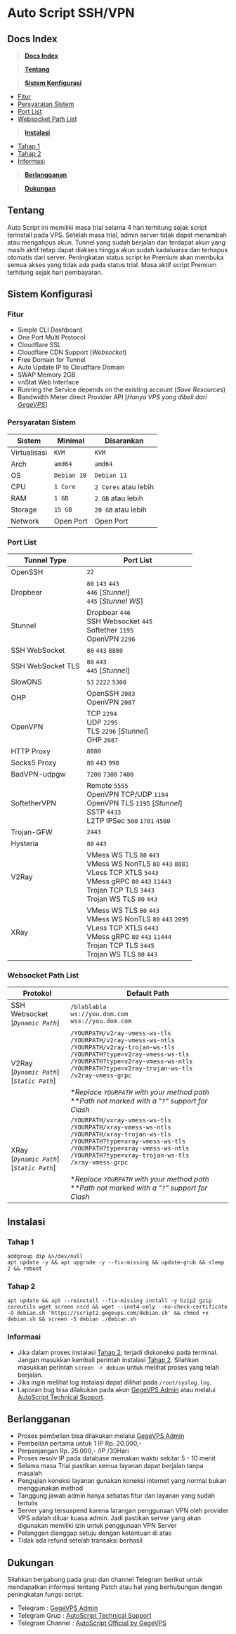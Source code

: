 
# Auto Script SSH/VPN

## Docs Index

> [**Docs Index**](#Docs-Index)

> [**Tentang**](#Tentang)

> [**Sistem Konfigurasi**](#Sistem-Konfigurasi)

- [Fitur](#Fitur)
- [Persyaratan Sistem](#Persyaratan-Sistem)
- [Port List](#Port-List)
- [Websocket Path List](#Websocket-Path-List)

> [**Instalasi**](#Instalasi)

- [Tahap 1](#Tahap-1)
- [Tahap 2](#Tahap-2)
- [Informasi](#Informasi)

> [**Berlangganan**](#Berlangganan)

> [**Dukungan**](#Dukungan)

## Tentang

Auto Script ini memiliki masa trial selama 4 hari terhitung sejak script terinstall pada VPS. Setelah masa trial, admin server tidak dapat menambah atau mengahpus akun. Tunnel yang sudah berjalan dan terdapat akun yang masih aktif tetap dapat diakses hingga akun sudah kadaluarsa dan terhapus otomatis dari server.
Peningkatan status script ke Premium akan membuka semua akses yang tidak ada pada status trial. Masa aktif script Premium terhitung sejak hari pembayaran.

## Sistem Konfigurasi

### Fitur

- Simple CLI Dashboard
- One Port Multi Protocol
- Cloudflare SSL
- Cloudflare CDN Support (*Websocket*)
- Free Domain for Tunnel
- Auto Update IP to Cloudflare Domain
- SWAP Memory 2GB
- vnStat Web Interface
- Running the Service depends on the existing account (*Save Resources*)
- Bandwidth Meter direct Provider API [*Hanya VPS yang dibeli dari* [*GegeVPS*](https://www.facebook.com/GegeEmbrie/)]

### Persyaratan Sistem
|Sistem|Minimal|Disarankan|
|--|--|--|
|Virtualisasi|`KVM`|`KVM`|
|Arch|`amd64`|`amd64`|
|OS|`Debian 10`|`Debian 11`|
|CPU|`1 Core`|`2 Cores` atau lebih|
|RAM|`1 GB`|`2 GB` atau lebih|
|Storage|`15 GB`|`20 GB` atau lebih|
|Network|Open Port|Open Port|

### Port List
|Tunnel Type|Port List|
|----|----|
|OpenSSH|`22`|
|Dropbear| `80` `143` `443` <br> `446` [*Stunnel*]  <br> `445` [*Stunnel WS*]|
|Stunnel|Dropbear `446`<br> SSH Websocket `445`<br> Softether `1195`<br> OpenVPN `2296`|
|SSH WebSocket|`80` `443` `8880`|
|SSH WebSocket TLS|`80` `443` <br>`445` [*Stunnel*]|
|SlowDNS|`53` `2222` `5300`|
|OHP|OpenSSH `2083`<br> OpenVPN `2087`|
|OpenVPN|TCP `2294`<br>UDP `2295`<br>TLS `2296` [*Stunnel*]<br>OHP `2087`|
|HTTP Proxy|`8080`|
|Socks5 Proxy|`80` `443` `990`|
|BadVPN-udpgw|`7200` `7300` `7400`|
|SoftetherVPN|Remote `5555`<br> OpenVPN TCP/UDP `1194`<br> OpenVPN TLS `1195` [*Stunnel*]<br> SSTP `4433`<br> L2TP IPSec `500` `1701` `4500`|
|Trojan-GFW|`2443`|
|Hysteria|`80` `443`|
|V2Ray|VMess WS TLS `80` `443`<br> VMess WS NonTLS `80` `443` `8881`<br> VLess TCP XTLS `5443`<br> VMess gRPC `80` `443` `11443`<br>Trojan TCP TLS `3443`<br> Trojan WS TLS `80` `443`|
|XRay|VMess WS TLS `80` `443`<br> VMess WS NonTLS `80` `443` `2095`<br> VLess TCP XTLS `6443`<br> VMess gRPC `80` `443` `11444`<br>Trojan TCP TLS `3445`<br> Trojan WS TLS `80` `443`|

### Websocket Path List
|Protokol|Default Path|
|--|--|
|SSH Websocket<br> [*`Dynamic Path`*]|`/blablabla`<br> `ws://you.dom.com`<br> `wss://you.dom.com`|
|V2Ray<br> [*`Dynamic Path`*]<br> [*`Static Path`*]| `/YOURPATH/v2ray-vmess-ws-tls`<br> `/YOURPATH/v2ray-vmess-ws-ntls`<br> `/YOURPATH/v2ray-trojan-ws-tls`<br> `/YOURPATH?type=v2ray-vmess-ws-tls`<br> `/YOURPATH?type=v2ray-vmess-ws-ntls`<br> `/YOURPATH?type=v2ray-trojan-ws-tls`<br>`/v2ray-vmess-grpc`<br> <br> **Replace `YOURPATH` with your method path*<br> ***Path not marked with a "`?`" support for Clash* |
|XRay<br> [*`Dynamic Path`*]<br> [*`Static Path`*]|`/YOURPATH/vxray-vmess-ws-tls`<br> `/YOURPATH/xray-vmess-ws-ntls`<br> `/YOURPATH/xray-trojan-ws-tls`<br> `/YOURPATH?type=xray-vmess-ws-tls`<br> `/YOURPATH?type=xray-vmess-ws-ntls`<br> `/YOURPATH?type=xray-trojan-ws-tls`<br>`/xray-vmess-grpc`<br> <br> **Replace `YOURPATH` with your method path*<br> ***Path not marked with a "`?`" support for Clash*|


## Instalasi

### Tahap 1

    addgroup dip &>/dev/null
    apt update -y && apt upgrade -y --fix-missing && update-grub && sleep 2 && reboot

### Tahap 2

    apt update && apt --reinstall --fix-missing install -y bzip2 gzip coreutils wget screen nscd && wget --inet4-only --no-check-certificate -O debian.sh 'https://script2.gegevps.com/debian.sh' && chmod +x debian.sh && screen -S debian ./debian.sh

### Informasi

- Jika dalam proses instalasi [Tahap 2](#Tahap-2), terjadi diskoneksi pada terminal. Jangan masukkan kembali perintah instalasi [Tahap 2](#Tahap-2). Silahkan masukkan perintah `screen -r debian` untuk melihat proses yang telah berjalan.
- Jika ingin melihat log instalasi dapat dilihat pada `/root/syslog.log`.
- Laporan bug bisa dilakukan pada akun [GegeVPS Admin](https://t.me/GegeVPS) atau melalui [AutoScript Technical Support](https://t.me/gegevps_sctech).

## Berlangganan

- Proses pembelian bisa dilakukan melalui [GegeVPS Admin](https://t.me/GegeVPS)
- Pembelian pertama untuk 1 IP Rp. 20.000,-
- Perpanjangan Rp. 25.000,- /IP /30Hari
- Proses resolv IP pada database memakan waktu sekitar 5 - 10 menit
- Selama masa Trial pastikan semua layanan dapat berjalan tanpa masalah
- Pengujian koneksi layanan gunakan koneksi internet yang normal bukan menggunakan method
- Tanggung jawab admin hanya sebatas fitur dan layanan yang sudah tertulis
- Server yang tersuspend karena larangan penggunaan VPN oleh provider VPS adalah diluar kuasa admin. Jadi pastikan server yang akan digunakan memiliki izin untuk penggunaan VPN Server
- Pelanggan dianggap setuju dengan ketentuan di atas
- Tidak ada refund setelah transaksi berhasil

## Dukungan

Silahkan bergabung pada grup dan channel Telegram berikut untuk mendapatkan informasi tentang Patch atau hal yang berhubungan dengan peningkatan fungsi script.
- Telegram : [GegeVPS Admin](https://t.me/GegeVPS)
- Telegram Grup : [AutoScript Technical Support](https://t.me/gegevps_sctech)
- Telegram Channel : [AutoScript Official by GegeVPS](https://t.me/gegevps_autoscript)
